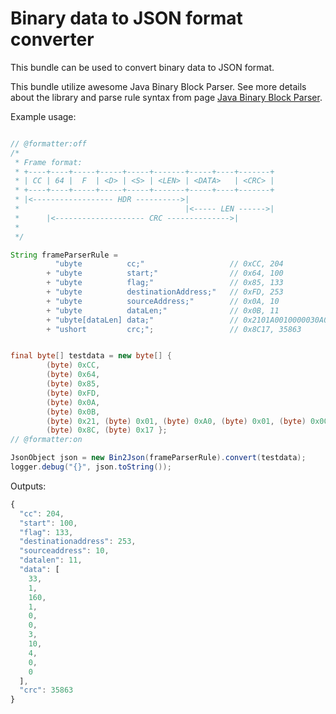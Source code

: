 # Binary data to JSON format converter

This bundle can be used to convert binary data to JSON format.

This bundle utilize awesome Java Binary Block Parser. See more details about the library and parse rule syntax from page [Java Binary Block Parser](https://github.com/raydac/java-binary-block-parser">https://github.com/raydac/java-binary-block-parser).


Example usage:

```java

// @formatter:off
/*
 * Frame format:
 * +----+----+-----+-----+-----+-------+-----+----+-------+
 * | CC | 64 |  F  | <D> | <S> | <LEN> | <DATA>   | <CRC> |
 * +----+----+-----+-----+-----+-------+-----+----+-------+
 * |<------------------ HDR ---------->|
 *                                     |<----- LEN ------>|
 *      |<-------------------- CRC -------------->|
 *
 */

String frameParserRule =
          "ubyte          cc;"                   // 0xCC, 204
        + "ubyte          start;"                // 0x64, 100
        + "ubyte          flag;"                 // 0x85, 133
        + "ubyte          destinationAddress;"   // 0xFD, 253
        + "ubyte          sourceAddress;"        // 0x0A, 10
        + "ubyte          dataLen;"              // 0x0B, 11
        + "ubyte[dataLen] data;"                 // 0x2101A0010000030A040000, 33 1 160 1 0 0 3 10 4 0 0
        + "ushort         crc;";                 // 0x8C17, 35863


final byte[] testdata = new byte[] {
        (byte) 0xCC,
        (byte) 0x64,
        (byte) 0x85,
        (byte) 0xFD,
        (byte) 0x0A,
        (byte) 0x0B,
        (byte) 0x21, (byte) 0x01, (byte) 0xA0, (byte) 0x01, (byte) 0x00, (byte) 0x00, (byte) 0x03, (byte) 0x0A, (byte) 0x04, (byte) 0x00, (byte) 0x00,
        (byte) 0x8C, (byte) 0x17 };
// @formatter:on

JsonObject json = new Bin2Json(frameParserRule).convert(testdata);
logger.debug("{}", json.toString());
```

Outputs:
```javascript
{
  "cc": 204,
  "start": 100,
  "flag": 133,
  "destinationaddress": 253,
  "sourceaddress": 10,
  "datalen": 11,
  "data": [
    33,
    1,
    160,
    1,
    0,
    0,
    3,
    10,
    4,
    0,
    0
  ],
  "crc": 35863
}
```

